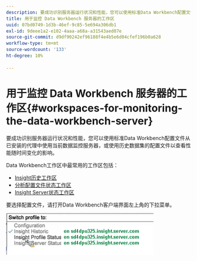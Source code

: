 ```yaml
---
description: 要成功识别服务器运行状况和性能，您可以使用标准Data Workbench配置文件从已安装的代理中使用当前数据监控服务器，或使用历史数据集的配置文件以查看性能随时间变化的影响。
title: 用于监控 Data Workbench 服务器的工作区
uuid: 07bd0749-1d3b-46ef-9c85-5e694a306db1
exl-id: 9deee1a2-e102-4aaa-a68a-a31543aed07e
source-git-commit: d9df90242ef96188f4e4b5e6d04cfef196b0a628
workflow-type: tm+mt
source-wordcount: '133'
ht-degree: 10%

---
```


# 用于监控 Data Workbench 服务器的工作区{#workspaces-for-monitoring-the-data-workbench-server}

要成功识别服务器运行状况和性能，您可以使用标准Data Workbench配置文件从已安装的代理中使用当前数据监控服务器，或使用历史数据集的配置文件以查看性能随时间变化的影响。

Data Workbench工作区中最常用的工作区包括：

* [Insight历史工作区](../../../home/monitoring-installation/monitoring-profiles/monitoring-historical-using.md#concept-4a4661f3728540e699b92dac80c44015)
* [分析配置文件状态工作区](../../../home/monitoring-installation/monitoring-profiles/monitoring-profile-using.md#concept-b4f472ece1094abc9192d89fdce5e104)
* [Insight Server状态工作区](../../../home/monitoring-installation/monitoring-profiles/monitoring-server-using.md#concept-b4f472ece1094abc9192d89fdce5e104)

要选择配置文件，请打开Data Workbench客户端界面左上角的下拉菜单。

![](assets/profile_switch.png)
